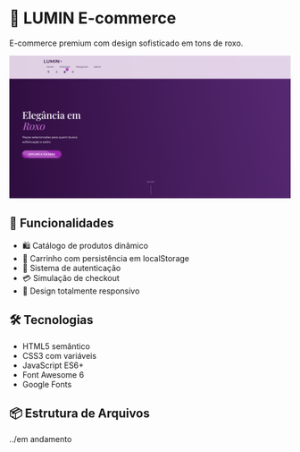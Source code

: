 # 🌟 LUMIN E-commerce

E-commerce premium com design sofisticado em tons de roxo.

![Preview](images/preview.png)

## 🚀 Funcionalidades

- 🛍️ Catálogo de produtos dinâmico
- 🛒 Carrinho com persistência em localStorage
- 🔐 Sistema de autenticação
- 💳 Simulação de checkout
- 📱 Design totalmente responsivo

## 🛠️ Tecnologias

- HTML5 semântico
- CSS3 com variáveis
- JavaScript ES6+
- Font Awesome 6
- Google Fonts

## 📦 Estrutura de Arquivos

../em andamento
